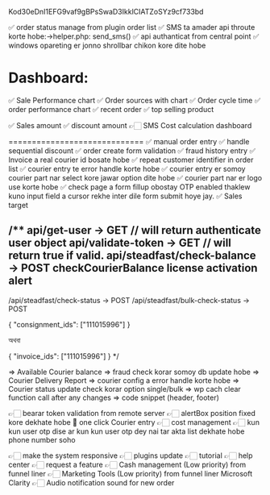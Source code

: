 Kod30eDnI1EFG9vaf9gBPsSwaD3IkklCIATZoSYz9cf733bd

✅ order status manage from plugin order list
✅ SMS ta amader api throute korte hobe:->helper.php: send_sms()
✅ api authanticat from central point
✅ windows opareting er jonno shrollbar chikon kore dite hobe

Dashboard:
=========================
✅ Sale Performance chart
✅ Order sources with chart
✅ Order cycle time
✅ order performance chart
✅ recent order
✅ top selling product

✅ Sales amount 
✅ discount amount
👉🏻 SMS Cost calculation dashboard

=============================
✅ manual order entry
✅ handle sequential discount
✅ order create form validation
✅ fraud history entry
✅ Invoice a real courier id bosate hobe
✅ repeat customer identifier in order list
✅ courier entry te error handle korte hobe
✅ courier entry er somoy courier part nar select kore jawar option dite hobe
✅ courier part nar er logo use korte hobe
✅ check page a form fillup obostay OTP enabled thaklew kuno input field a cursor rekhe inter dile form submit hoye jay.
✅ Sales target


/**
api/get-user -> GET // will return authenticate user object
api/validate-token -> GET // will return true if valid.
api/steadfast/check-balance -> POST
checkCourierBalance
license activation alert
--------
/api/steadfast/check-status -> POST
/api/steadfast/bulk-check-status -> POST

{
"consignment_ids": ["111015996"]
}

অথবা 

{
"invoice_ids": ["111015996"]
}
 */



=> Available Courier balance
=> fraud check korar somoy db update hobe
=> Courier Delivery Report
=> courier config a error handle korte hobe
=> Courier status update check korar option single/bulk
=> wp cach clear function call after any changes
=> code snippet (header, footer)

👉🏻 bearar token validation from remote server
👉🏻 alertBox position fixed kore dekhate hobe
🍠 one click Courier entry
👉🏻 cost management
👉🏻 kun kun user otp dise ar kun kun user otp dey nai tar akta list dekhate hobe phone number soho

👉🏻 make the system responsive
👉🏻 plugins update
👉🏻 tutorial
👉🏻 help center
👉🏻 request a feature
👉🏻 Cash management (Low priority) from funnel liner
👉🏻 Marketing Tools (Low priority) from funnel liner
Microsoft Clarity
👉🏻 Audio notification sound for new order
